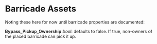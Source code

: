 # Barricade Assets

Noting these here for now until barricade properties are documented:

**Bypass_Pickup_Ownership** *bool*: defaults to false. If true, non-owners of the placed barricade can pick it up.
